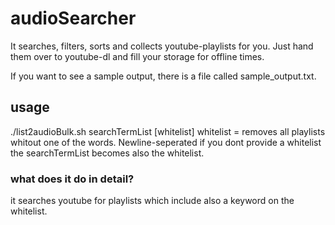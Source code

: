 # audioSearcher

It searches, filters, sorts and collects youtube-playlists for you. 
Just hand them over to youtube-dl and fill your storage for offline times.

If you want to see a sample output, there is a file called sample_output.txt.

## usage

./list2audioBulk.sh searchTermList [whitelist]
whitelist = removes all playlists whitout one of the words. Newline-seperated
if you dont provide a whitelist the searchTermList becomes also the whitelist.

### what does it do in detail?

it searches youtube for playlists which include also a keyword on the whitelist.
